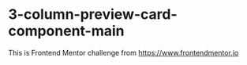 # 3-column-preview-card-component-main
This is Frontend Mentor challenge from https://www.frontendmentor.io
